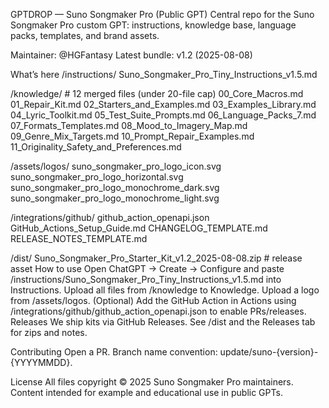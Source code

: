 GPTDROP — Suno Songmaker Pro (Public GPT)
Central repo for the Suno Songmaker Pro custom GPT: instructions, knowledge base, language packs, templates, and brand assets.

Maintainer: @HGFantasy
Latest bundle: v1.2 (2025-08-08)

What’s here
/instructions/
  Suno_Songmaker_Pro_Tiny_Instructions_v1.5.md

/knowledge/              # 12 merged files (under 20-file cap)
  00_Core_Macros.md
  01_Repair_Kit.md
  02_Starters_and_Examples.md
  03_Examples_Library.md
  04_Lyric_Toolkit.md
  05_Test_Suite_Prompts.md
  06_Language_Packs_7.md
  07_Formats_Templates.md
  08_Mood_to_Imagery_Map.md
  09_Genre_Mix_Targets.md
  10_Prompt_Repair_Examples.md
  11_Originality_Safety_and_Preferences.md

/assets/logos/
  suno_songmaker_pro_logo_icon.svg
  suno_songmaker_pro_logo_horizontal.svg
  suno_songmaker_pro_logo_monochrome_dark.svg
  suno_songmaker_pro_logo_monochrome_light.svg

/integrations/github/
  github_action_openapi.json
  GitHub_Actions_Setup_Guide.md
  CHANGELOG_TEMPLATE.md
  RELEASE_NOTES_TEMPLATE.md

/dist/
  Suno_Songmaker_Pro_Starter_Kit_v1.2_2025-08-08.zip   # release asset
How to use
Open ChatGPT → Create → Configure and paste /instructions/Suno_Songmaker_Pro_Tiny_Instructions_v1.5.md into Instructions.
Upload all files from /knowledge to Knowledge.
Upload a logo from /assets/logos.
(Optional) Add the GitHub Action in Actions using /integrations/github/github_action_openapi.json to enable PRs/releases.
Releases
We ship kits via GitHub Releases. See /dist and the Releases tab for zips and notes.

Contributing
Open a PR. Branch name convention: update/suno-{version}-{YYYYMMDD}.

License
All files copyright © 2025 Suno Songmaker Pro maintainers. Content intended for example and educational use in public GPTs.
